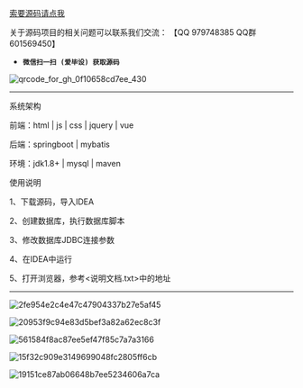

[索要源码请点我](http://mp.weixin.qq.com/mp/appmsgalbum?__biz=MzkwMDY3MTY0Nw==&action=getalbum&album_id=3423120253595582465&scene=173&subscene=&sessionid=svr_dbd799d91a1&enterid=1713666527&from_msgid=&from_itemidx=&count=3&nolastread=1#wechat_redirect)

关于源码项目的相关问题可以联系我们交流： 【QQ 979748385 QQ群 601569450】 

- **`微信扫一扫 (爱毕设) 获取源码`**

![qrcode_for_gh_0f10658cd7ee_430](https://github.com/hjsdjko/onlyzaixianshangcheng/assets/120558513/edfc28fc-d9df-4e81-ac62-d02aa360e379)

***************************************************************
系统架构

前端：html | js | css | jquery | vue

后端：springboot | mybatis

环境：jdk1.8+ | mysql | maven

使用说明

1、下载源码，导入IDEA

2、创建数据库，执行数据库脚本

3、修改数据库JDBC连接参数

4、在IDEA中运行

5、打开浏览器，参考<说明文档.txt>中的地址

***************************************************************

![2fe954e2c4e47c47904337b27e5af45](https://github.com/hjsdjko/springboot46869/assets/120558513/c9c0de69-c2af-4141-8225-7494d16476f5)

![20953f9c94e83d5bef3a82a62ec8c3f](https://github.com/hjsdjko/springboot46869/assets/120558513/e72b7425-f112-4ea3-b44a-4e072fdb0f2f)

![561584f8ac87ee5ef47f85c7a7a3166](https://github.com/hjsdjko/springboot46869/assets/120558513/12b3396d-9545-422c-b0f6-86faca70d434)

![15f32c909e3149699048fc2805ff6cb](https://github.com/hjsdjko/springboot46869/assets/120558513/78422fa2-090b-46d9-8d9f-dfe4314d3d3e)

![19151ce87ab06648b7ee5234606a7ca](https://github.com/hjsdjko/springboot46869/assets/120558513/fcc63d11-7844-4121-800e-61e886c10d78)
